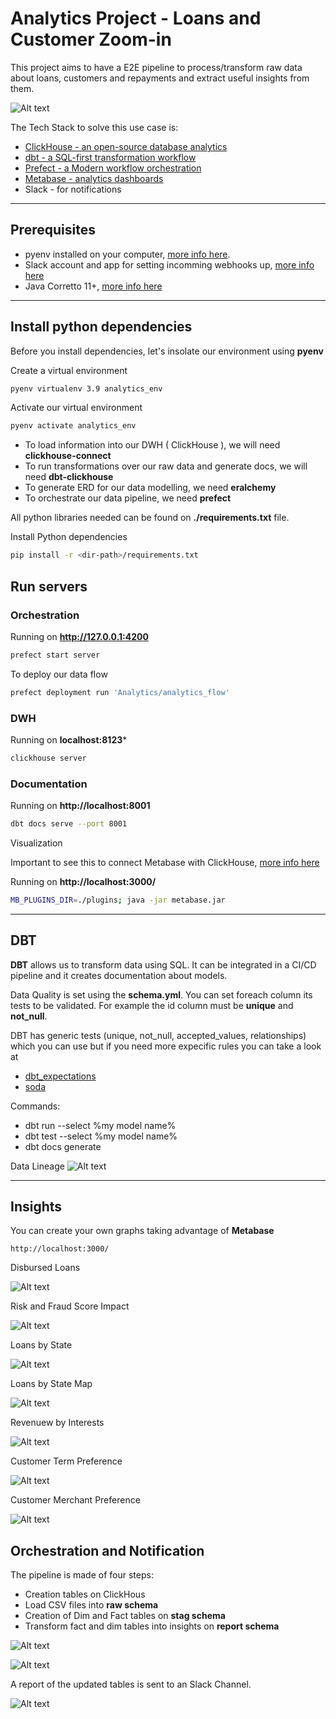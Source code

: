 # Analytics Project - Loans and Customer Zoom-in

This project aims to have a E2E pipeline to process/transform raw data about
loans, customers and repayments and extract useful insights from them.

![Alt text](data/imgs/general_diagram.png?raw=true "Architecture Diagram")


The Tech Stack to solve this use case is:
- [ClickHouse - an open-source database analytics](https://clickhouse.com/)
- [dbt - a SQL-first transformation workflow ](https://www.getdbt.com/)
- [Prefect - a Modern workflow orchestration](https://www.prefect.io/)
- [Metabase - analytics dashboards](https://www.metabase.com/)
- Slack - for notifications

***

## Prerequisites 
- pyenv installed on your computer, [more info here](https://github.com/pyenv/pyenv).
- Slack account and app for setting incomming webhooks up, [more info here](https://slack.com/)
- Java Corretto 11+, [more info here](https://docs.aws.amazon.com/corretto/latest/corretto-21-ug/downloads-list.html)

***

## Install python dependencies

Before you install dependencies, let's insolate our environment using **pyenv**

Create a virtual environment
```bash
pyenv virtualenv 3.9 analytics_env
```

Activate our virtual environment
```bash
pyenv activate analytics_env
```


- To load information into our DWH ( ClickHouse ), we will need **clickhouse-connect**
- To run transformations over our raw data and generate docs, we will need **dbt-clickhouse**
- To generate ERD for our data modelling, we need **eralchemy**
- To orchestrate our data pipeline, we need **prefect**

All python libraries needed can be found on **./requirements.txt** file.


Install Python dependencies
```bash
pip install -r <dir-path>/requirements.txt
```

## Run servers

### Orchestration 

Running on **http://127.0.0.1:4200**

```bash
prefect start server
```

To deploy our data flow
```bash
prefect deployment run 'Analytics/analytics_flow'
```

### DWH 

Running on **localhost:8123***
```bash
clickhouse server
```

### Documentation

Running on **http://localhost:8001**

```bash
dbt docs serve --port 8001
```

Visualization

Important to see this to connect Metabase with ClickHouse, [more info here](https://github.com/ClickHouse/metabase-clickhouse-driver#choosing-the-right-version)

Running on **http://localhost:3000/**

```bash
MB_PLUGINS_DIR=./plugins; java -jar metabase.jar
```

******

## DBT

**DBT** allows us to transform data using SQL. It can be integrated in a CI/CD pipeline and it creates documentation about models.

Data Quality is set using the **schema.yml**. You can set foreach column its tests 
to be validated. For example the id column must be **unique** and **not_null**.

DBT has generic tests (unique, not_null, accepted_values, relationships) which you can use but if you need more expecific rules
you can take a look at
- [dbt_expectations](https://github.com/calogica/dbt-expectations)
- [soda](https://docs.soda.io/)

Commands:
- dbt run --select %my model name%
- dbt test --select %my model name%
- dbt docs generate

Data Lineage
![Alt text](data/imgs/dashboard/data_lineage.png?raw=true "Data Lineage")


***

## Insights

You can create your own graphs taking advantage of **Metabase**

```
http://localhost:3000/
```


Disbursed Loans

![Alt text](data/imgs/dashboard/q1.png "Disbursed Loans")

Risk and Fraud Score Impact

![Alt text](data/imgs/dashboard/q2.png "Risk and Fraud Score Impact")

Loans by State

![Alt text](data/imgs/dashboard/q3.png "Loans by State")

Loans by State Map

![Alt text](data/imgs/dashboard/q31.png "Loans by State Map")

Revenuew by Interests

![Alt text](data/imgs/dashboard/q4.png "Revenuew by Interests")

Customer Term Preference

![Alt text](data/imgs/dashboard/q5.png "Customer Term Preference")

Customer Merchant Preference

![Alt text](data/imgs/dashboard/q6.png "Customer Merchant Preference")



## Orchestration and Notification

The pipeline is made of four steps:
- Creation tables on ClickHous
- Load CSV files into **raw schema**
- Creation of Dim and Fact tables on **stag schema**
- Transform fact and dim tables into insights on **report schema**

![Alt text](data/imgs/dashboard/flow.png "Pipeline")


![Alt text](data/imgs/dashboard/dwh.png "ClickHouse DWH")


A report of the updated tables is sent to an Slack Channel.

![Alt text](data/imgs/dashboard/slack.png "Slack Notification")
